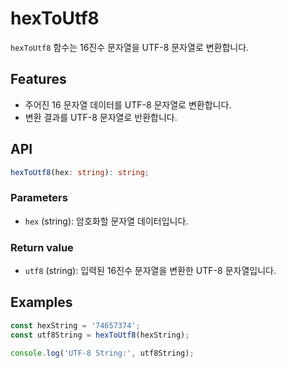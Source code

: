 # hexToUtf8

`hexToUtf8` 함수는 16진수 문자열을 UTF-8 문자열로 변환합니다.

## Features

- 주어진 16 문자열 데이터를 UTF-8 문자열로 변환합니다.
- 변환 결과를 UTF-8 문자열로 반환합니다.

## API

```ts
hexToUtf8(hex: string): string;
```

### Parameters

- `hex` (string): 암호화할 문자열 데이터입니다.

### Return value

- `utf8` (string): 입력된 16진수 문자열을 변환한 UTF-8 문자열입니다.

## Examples

```ts
const hexString = '74657374';
const utf8String = hexToUtf8(hexString);

console.log('UTF-8 String:', utf8String);
```
